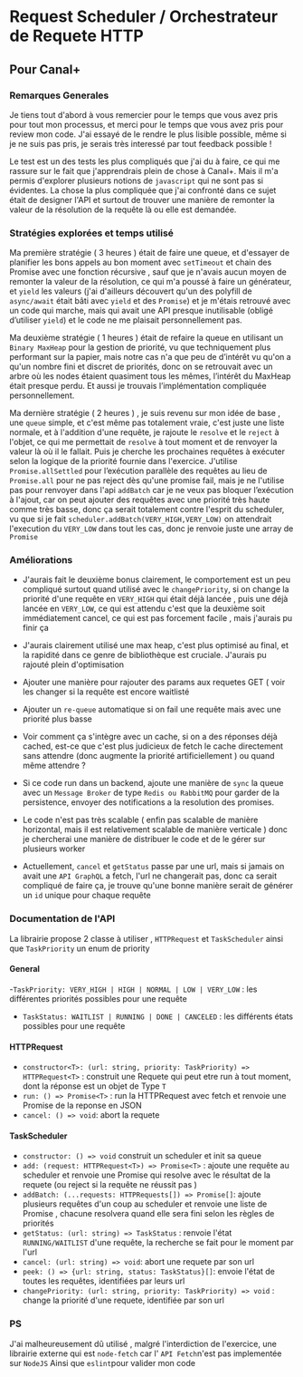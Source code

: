 
# Request Scheduler / Orchestrateur de Requete HTTP

## Pour Canal+

### Remarques Generales

Je tiens tout d'abord à vous remercier pour le temps que vous avez pris pour tout mon processus, et merci pour le temps que vous avez pris pour review mon code. J'ai essayé de le rendre le plus lisible possible, même si je ne suis pas pris, je serais très interessé par tout feedback possible !

Le test est un des tests les plus compliqués que j'ai du à faire, ce qui me rassure sur le fait que j'apprendrais plein de chose à Canal+. Mais il m'a permis d'explorer plusieurs notions de `javascript` qui ne sont pas si évidentes. La chose la plus compliquée que j'ai confronté dans ce sujet était de designer l'API et surtout de trouver une manière de remonter la valeur de la résolution de la requête là ou elle est demandée.

### Stratégies explorées et temps utilisé

Ma première stratégie ( 3 heures ) était de faire une queue, et d'essayer de planifier les bons appels au bon moment avec `setTimeout` et chain des Promise avec une fonction récursive , sauf que je n'avais aucun moyen de remonter la valeur de la résolution, ce qui m'a poussé à faire un générateur, et `yield` les valeurs (j'ai d'ailleurs découvert qu'un des polyfill de `async/await` était bâti avec `yield` et des `Promise`) et je m'étais retrouvé avec un code qui marche, mais qui avait une API presque inutilisable (obligé d’utiliser `yield`) et le code ne me plaisait personnellement pas.

Ma deuxième stratégie ( 1 heures ) était de refaire la queue en utilisant un `Binary MaxHeap` pour la gestion de priorité, vu que techniquement plus performant sur la papier, mais notre cas n'a que peu de d’intérêt vu qu'on a qu'un nombre fini et discret de priorités, donc on se retrouvait avec un arbre où les nodes étaient quasiment tous les mêmes, l’intérêt du MaxHeap était presque perdu. Et aussi je trouvais l’implémentation compliquée personnellement.

Ma dernière stratégie ( 2 heures ) , je suis revenu sur mon idée de base , une `queue` simple, et c'est même pas totalement vraie, c'est juste une liste normale, et à l'addition d'une requête, je rajoute le `resolve` et le `reject` à l'objet, ce qui me permettait de `resolve` à tout moment et de renvoyer la valeur là où il le fallait. Puis je cherche les prochaines requêtes à exécuter selon la logique de la priorité fournie dans l'exercice. J'utilise `Promise.allSettled` pour l’exécution parallèle des requêtes au lieu de `Promise.all` pour ne pas reject dès qu'une promise fail, mais je ne l'utilise pas pour renvoyer dans l'api `addBatch` car je ne veux pas bloquer l’exécution à l'ajout, car on peut ajouter des requêtes avec une priorité très haute comme très basse, donc ça serait totalement contre l'esprit du scheduler, vu que si je fait `scheduler.addBatch(VERY_HIGH,VERY_LOW)` on attendrait l'execution du `VERY_LOW` dans tout les cas, donc je renvoie juste une array de `Promise`

### Améliorations

-   J'aurais fait le deuxième bonus clairement, le comportement est un peu compliqué surtout quand utilisé avec le `changePriority`, si on change la priorité d'une requête en `VERY_HIGH` qui était déjà lancée , puis une déjà lancée en `VERY_LOW`, ce qui est attendu c'est que la deuxième soit immédiatement cancel, ce qui est pas forcement facile , mais j'aurais pu finir ça
    
-   J'aurais clairement utilisé une max heap, c'est plus optimisé au final, et la rapidité dans ce genre de bibliothèque est cruciale. J'aurais pu rajouté plein d'optimisation
    
-   Ajouter une manière pour rajouter des params aux requetes GET ( voir les changer si la requête est encore waitlisté
    
-   Ajouter un `re-queue` automatique si on fail une requête mais avec une priorité plus basse
    
-   Voir comment ça s'intègre avec un cache, si on a des réponses déjà cached, est-ce que c'est plus judicieux de fetch le cache directement sans attendre (donc augmente la priorité artificiellement ) ou quand même attendre ?
    
-   Si ce code run dans un backend, ajoute une manière de `sync` la queue avec un `Message Broker` de type `Redis ou RabbitMQ` pour garder de la persistence, envoyer des notifications a la resolution des promises.
    
-   Le code n'est pas très scalable ( enfin pas scalable de manière horizontal, mais il est relativement scalable de manière verticale ) donc je chercherai une manière de distribuer le code et de le gérer sur plusieurs worker
    
-   Actuellement, `cancel` et `getStatus` passe par une url, mais si jamais on avait une `API GraphQL` a fetch, l'url ne changerait pas, donc ca serait compliqué de faire ça, je trouve qu'une bonne manière serait de générer un `id` unique pour chaque requête
    
### Documentation de l'API
La librairie propose 2 classe à utiliser , `HTTPRequest` et `TaskScheduler` ainsi que `TaskPriority` un enum de priority

#### General
-`TaskPriority: VERY_HIGH | HIGH | NORMAL | LOW | VERY_LOW` : les différentes priorités possibles pour une requête
- `TaskStatus: WAITLIST | RUNNING | DONE | CANCELED` : les différents états possibles pour une requête

#### HTTPRequest
- `constructor<T>: (url: string, priority: TaskPriority) => HTTPRequest<T>` : construit une Requete qui peut etre run à tout moment, dont la réponse est un objet de Type `T` 
- `run: () => Promise<T>` : run la HTTPRequest avec fetch et renvoie une Promise de la reponse en JSON
- `cancel: () => void`: abort la requete

#### TaskScheduler
- `constructor: () => void` construit un scheduler et init sa queue
- `add: (request: HTTPRequest<T>) => Promise<T>` : ajoute une requête au scheduler et renvoie une Promise qui resolve avec le résultat de la requete (ou reject si la requête ne réussit pas )
- `addBatch: (...requests: HTTPRequests[]) => Promise[]`: ajoute plusieurs requêtes d'un coup au scheduler et renvoie une liste de Promise , chacune resolvera quand elle sera fini selon les règles de priorités 
- `getStatus: (url: string) => TaskStatus` : renvoie l'état `RUNNING/WAITLIST` d'une requête, la recherche se fait pour le moment par l'url
- `cancel: (url: string) => void`: abort une requete par son url
- `peek: () => {url: string, status: TaskStatus}[]`: envoie l'état de toutes les requêtes, identifiées par leurs url
- `changePriority: (url: string, priority: TaskPriority) => void` : change la priorité d'une requete, identifiée par son url


### PS

J'ai malheureusement dû utilisé , malgré l'interdiction de l'exercice, une librairie externe qui est `node-fetch` car l' `API Fetch`n'est pas implementée sur `NodeJS` Ainsi que `eslint`pour valider mon code
